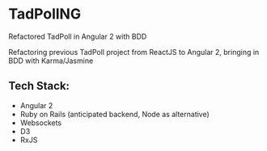 # TadPollNG
Refactored TadPoll in Angular 2 with BDD

Refactoring previous TadPoll project from ReactJS to Angular 2, bringing in BDD with Karma/Jasmine

## Tech Stack:
* Angular 2
* Ruby on Rails (anticipated backend, Node as alternative)
* Websockets
* D3
* RxJS


